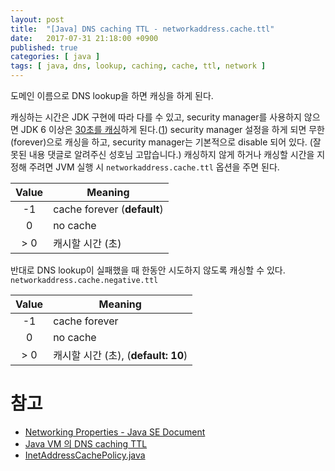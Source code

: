 ```yaml
---
layout: post
title:  "[Java] DNS caching TTL - networkaddress.cache.ttl"
date:   2017-07-31 21:18:00 +0900
published: true
categories: [ java ]
tags: [ java, dns, lookup, caching, cache, ttl, network ]
---
```


도메인 이름으로 DNS lookup을 하면 캐싱을 하게 된다.

캐싱하는 시간은 JDK 구현에 따라 다를 수 있고, security manager를 사용하지 않으면 JDK 6 이상은 [30초를 캐싱][2]하게 된다.([1][1]) security manager 설정을 하게 되면 무한(forever)으로 캐싱을 하고, security manager는 기본적으로 disable 되어 있다. (잘못된 내용 댓글로 알려주신 성호님 고맙습니다.) 캐싱하지 않게 하거나 캐싱할 시간을 지정해 주려면 JVM 실행 시 `networkaddress.cache.ttl` 옵션을 주면 된다.

|Value|Meaning|
|:---:|-------|
|  -1 |cache forever (**default**)|
|   0 |no cache|
| > 0 |캐시할 시간 (초)|

반대로 DNS lookup이 실패했을 때 한동안 시도하지 않도록 캐싱할 수 있다. `networkaddress.cache.negative.ttl`

|Value|Meaning|
|:---:|-------|
|  -1 |cache forever|
|   0 |no cache|
| > 0 |캐시할 시간 (초), (**default: 10**) |

# 참고

- [Networking Properties - Java SE Document][1]
- [Java VM 의 DNS caching TTL](https://www.lesstif.com/pages/viewpage.action?pageId=17105897)
- [InetAddressCachePolicy.java][2]

[1]: http://docs.oracle.com/javase/7/docs/technotes/guides/net/properties.html#nct
[2]: http://hg.openjdk.java.net/jdk8/jdk8/jdk/file/687fd7c7986d/src/share/classes/sun/net/InetAddressCachePolicy.java
